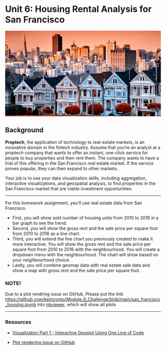 # Unit 6: Housing Rental Analysis for San Francisco

![Decorative image.](Images/6-4-challenge-image.png)

## Background

**Proptech**, the application of technology to real-estate markets, is an innovative domain in the fintech industry. Assume that you’re an analyst at a proptech company that wants to offer an instant, one-click service for people to buy properties and then rent them. The company wants to have a trial of this offering in the San Francisco real estate market. If the service proves popular, they can then expand to other markets.

Your job is to use your data visualization skills, including aggregation, interactive visualizations, and geospatial analysis, to find properties in the San Francisco market that are viable investment opportunities.

---

For this homework assignment, you’ll use real estate data from San Francisco. 

* First, you will show sold number of housing units from 2010 to 2016 in a bar graph to see the trend.
* Second, you will show the gross rent and the sale price per square foot from 2010 to 2016 as a line chart.
* Third, you will extend the line chart you previously created to make it more interactive. You will show the gross rent and the sale price per square foot from 2010 to 2016 with the neighbourhood. You will create a dropdown menu with the neighbourhood. The chart will show based on your neighbourhood choice.
* Lastly, you will combine geomap data with real estate sale data and show a map with gross rent and the sale price per square foot. 

### NOTE!

Due to a plot rendring issue on GitHub, Please put the link: https://github.com/keitoronto/Module_6_Challenge/blob/main/san_francisco_housing.ipynb into [nbviewer](https://nbviewer.org/), which will show all plots 


---

### Resources
* [Visualization Part 1 - Interactive Geoplot Using One Line of Code](https://towardsdatascience.com/the-battle-of-interactive-geographic-visualization-part-1-interactive-geoplot-using-one-line-of-8214e9ed1bb4)

* [Plot rendering issue on GitHub](https://nbviewer.org/)


